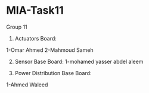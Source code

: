 # MIA-Task11
Group 11


1. Actuators Board:

1-Omar Ahmed
2-Mahmoud Sameh




2. Sensor Base Board:
   1-mohamed yasser abdel aleem




4. Power Distribution Base Board:

1-Ahmed Waleed
